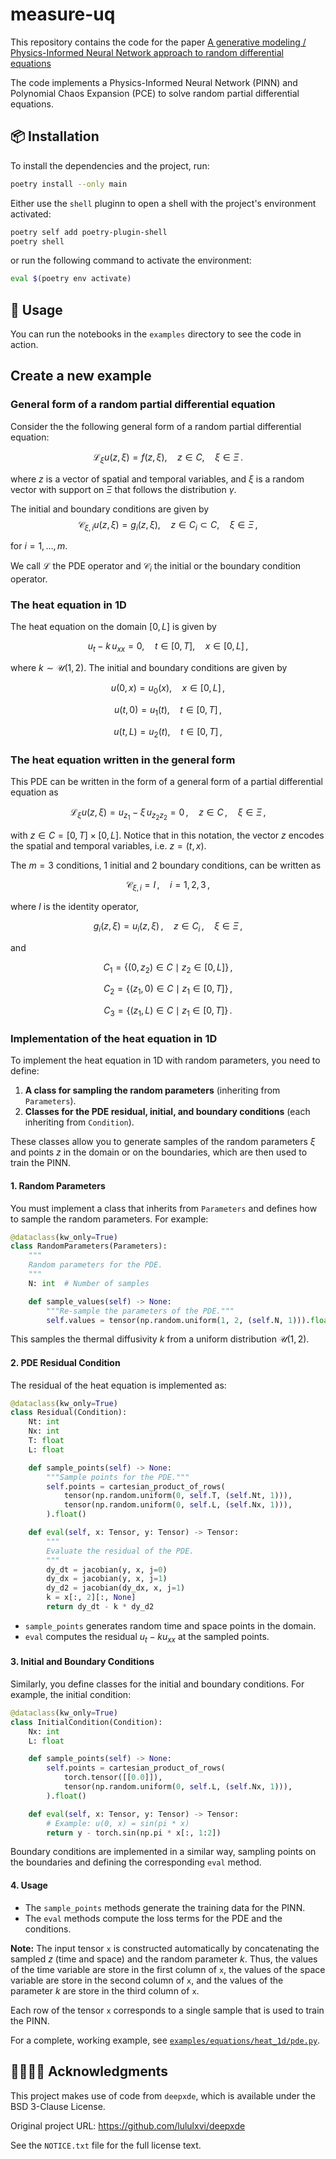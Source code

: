 # measure-uq

This repository contains the code for the paper
[A generative modeling / Physics-Informed Neural Network approach to random differential equations](https://arxiv.org/abs/2507.01687)

The code implements a Physics-Informed Neural Network (PINN) and
Polynomial Chaos Expansion (PCE) to solve random partial differential equations.

## 📦 Installation

To install the dependencies and the project, run:
```bash
poetry install --only main
```


Either use the `shell` pluginn to open a shell with the project's environment activated:
```bash
poetry self add poetry-plugin-shell
poetry shell
```

or run the following command to activate the environment:
```bash
eval $(poetry env activate)
```


## 🔩 Usage

You can run the notebooks in the `examples` directory to see the code in action.


## Create a new example

### General form of a random partial differential equation

Consider the the following general form of a random partial differential equation:

$$
\mathcal{L}_\xi u(z, \xi) = f(z, \xi), \quad z \in C, \quad \xi \in \Xi \,.
$$

where $z$ is a vector of spatial and temporal variables,
and $\xi$ is a random vector with support on $\Xi$ that follows the distribution
$\gamma$.

The initial and boundary conditions are given by
$$
\mathcal{C}_{\xi, i} u(z, \xi) = g_i(z, \xi), \quad z \in C_i \subset C, \quad \xi \in \Xi \,,
$$

for $i = 1, \ldots, m$.

We call $\mathcal{L}$ the PDE operator and
$\mathcal{C}_i$ the initial or the boundary condition operator.


### The heat equation in 1D

The heat equation on the domain $[0,L]$ is given by

$$
u_t - k \, u_{xx} = 0, \quad t \in [0,T],\quad x\in [0,L]  \,,
$$

where $k\sim\mathcal{U}(1,2)$.
The initial and boundary conditions are given by

$$
u(0,x) = u_0(x), \quad x \in [0,L] \,,
$$

$$
u(t,0) = u_1(t), \quad t \in [0,T] \,,
$$

$$
u(t,L) = u_2(t), \quad t \in [0,T] \,,
$$


### The heat equation written in the general form

This PDE can be written in the form of a general form of a partial differential equation
as

$$
\mathcal{L}_\xi u(z, \xi) = u_{z_1} - \xi \, u_{z_2z_2} = 0
\,, \quad z \in C \,, \quad \xi \in \Xi \,,
$$

with $z\in C = [0,T] \times [0,L]$.
Notice that in this notation, the vector $z$ encodes the spatial and temporal variables,
i.e. $z = (t, x)$.

The $m=3$ conditions, 1 initial and 2 boundary conditions, can be written as

$$
\mathcal{C}_{\xi, i} = I\,, \quad i=1,2,3 \,,
$$

where $I$ is the identity operator,

$$
g_i(z, \xi) = u_i(z, \xi)\,, \quad z \in C_i \,, \quad \xi \in \Xi \,,
$$

and

$$
C_1 = \{ (0,z_2) \in C \mid z_2 \in [0,L] \} \,,
$$

$$
C_2 = \{ (z_1,0) \in C \mid z_1 \in [0,T] \} \,,
$$

$$
C_3 = \{ (z_1,L) \in C \mid z_1 \in [0,T] \} \,.
$$


### Implementation of the heat equation in 1D

To implement the heat equation in 1D with random parameters, you need to define:

1. **A class for sampling the random parameters** (inheriting from `Parameters`).
2. **Classes for the PDE residual, initial, and boundary conditions** (each inheriting from `Condition`).

These classes allow you to generate samples of the random parameters $\xi$ and points $z$ in the domain or on the boundaries, which are then used to train the PINN.

#### 1. Random Parameters

You must implement a class that inherits from `Parameters` and defines how to sample the random parameters. For example:

```python
@dataclass(kw_only=True)
class RandomParameters(Parameters):
    """
    Random parameters for the PDE.
    """
    N: int  # Number of samples

    def sample_values(self) -> None:
        """Re-sample the parameters of the PDE."""
        self.values = tensor(np.random.uniform(1, 2, (self.N, 1))).float()
```

This samples the thermal diffusivity $k$ from a uniform distribution $\mathcal{U}(1, 2)$.

#### 2. PDE Residual Condition

The residual of the heat equation is implemented as:

```python
@dataclass(kw_only=True)
class Residual(Condition):
    Nt: int
    Nx: int
    T: float
    L: float

    def sample_points(self) -> None:
        """Sample points for the PDE."""
        self.points = cartesian_product_of_rows(
            tensor(np.random.uniform(0, self.T, (self.Nt, 1))),
            tensor(np.random.uniform(0, self.L, (self.Nx, 1))),
        ).float()

    def eval(self, x: Tensor, y: Tensor) -> Tensor:
        """
        Evaluate the residual of the PDE.
        """
        dy_dt = jacobian(y, x, j=0)
        dy_dx = jacobian(y, x, j=1)
        dy_d2 = jacobian(dy_dx, x, j=1)
        k = x[:, 2][:, None]
        return dy_dt - k * dy_d2
```

- `sample_points` generates random time and space points in the domain.
- `eval` computes the residual $u_t - k u_{xx}$ at the sampled points.

#### 3. Initial and Boundary Conditions

Similarly, you define classes for the initial and boundary conditions. For example, the initial condition:

```python
@dataclass(kw_only=True)
class InitialCondition(Condition):
    Nx: int
    L: float

    def sample_points(self) -> None:
        self.points = cartesian_product_of_rows(
            torch.tensor([[0.0]]),
            tensor(np.random.uniform(0, self.L, (self.Nx, 1))),
        ).float()

    def eval(self, x: Tensor, y: Tensor) -> Tensor:
        # Example: u(0, x) = sin(pi * x)
        return y - torch.sin(np.pi * x[:, 1:2])
```

Boundary conditions are implemented in a similar way, sampling points on the boundaries and defining the corresponding `eval` method.

#### 4. Usage

- The `sample_points` methods generate the training data for the PINN.
- The `eval` methods compute the loss terms for the PDE and the conditions.

**Note:** The input tensor `x` is constructed automatically by concatenating the
sampled $z$ (time and space) and the random parameter $k$.
Thus, the values of the time variable are store in the first column of `x`,
the values of the space variable are store in the second column of `x`,
and the values of the parameter $k$ are store in the third column of `x`.

Each row of the tensor `x` corresponds to a single sample that is used to train the PINN.




For a complete, working example, see [`examples/equations/heat_1d/pde.py`](examples/equations/heat_1d/pde.py).





## 🫱🏽‍🫲🏻 Acknowledgments
This project makes use of code from `deepxde`, which is available under the BSD 3-Clause License.

Original project URL: https://github.com/lululxvi/deepxde

See the `NOTICE.txt` file for the full license text.

